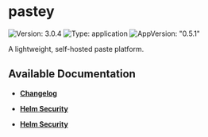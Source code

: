 # pastey

![Version: 3.0.4](https://img.shields.io/badge/Version-3.0.4-informational?style=flat-square) ![Type: application](https://img.shields.io/badge/Type-application-informational?style=flat-square) ![AppVersion: "0.5.1"](https://img.shields.io/badge/AppVersion-"0.5.1"-informational?style=flat-square)

A lightweight, self-hosted paste platform.

## Available Documentation

- [**Changelog**](CHANGELOG)

- [**Helm Security**](container-security)

- [**Helm Security**](helm-security)

